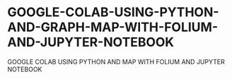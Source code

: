 # GOOGLE-COLAB-USING-PYTHON-AND-GRAPH-MAP-WITH-FOLIUM-AND-JUPYTER-NOTEBOOK
GOOGLE COLAB USING PYTHON AND MAP WITH FOLIUM AND JUPYTER NOTEBOOK
